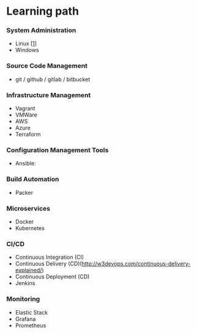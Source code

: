 # Learning path

### System Administration
- Linux [[1]]
- Windows

[1]: https://github.com/envelabs/enve-labs-linux-sa-training

### Source Code Management
- git / github / gitlab / bitbucket

### Infrastructure Management
- Vagrant
- VMWare
- AWS
- Azure
- Terraform

### Configuration Management Tools
- Ansible:

### Build Automation
- Packer

### Microservices
- Docker
- Kubernetes

### CI/CD
- Continuous Integration (CI)
- Continuous Delivery (CD)(http://w3devops.com/continuous-delivery-explained/)
- Continuous Deployment (CD)
- Jenkins

### Monitoring
- Elastic Stack
- Grafana
- Prometheus
